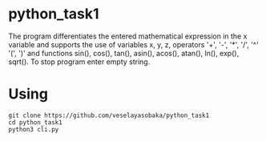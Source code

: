 # python_task1
The program differentiates the entered mathematical expression in the x variable and supports the use of variables x, y, z, 
operators '+', '-', '*', '/', '^' '(', ')' and functions sin(), cos(), tan(), asin(), acos(), atan(), ln(), exp(), sqrt().
To stop program enter empty string.
# Using
```
git clone https://github.com/veselayasobaka/python_task1
cd python_task1
python3 cli.py
```
